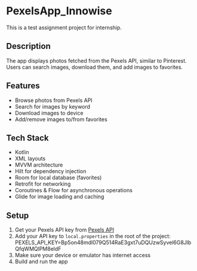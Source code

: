 # PexelsApp_Innowise

This is a test assignment project for internship.

## Description

The app displays photos fetched from the Pexels API, similar to Pinterest.  
Users can search images, download them, and add images to favorites.

## Features

- Browse photos from Pexels API  
- Search for images by keyword  
- Download images to device  
- Add/remove images to/from favorites

## Tech Stack

- Kotlin  
- XML layouts  
- MVVM architecture  
- Hilt for dependency injection  
- Room for local database (favorites)  
- Retrofit for networking  
- Coroutines & Flow for asynchronous operations  
- Glide for image loading and caching

## Setup

1. Get your Pexels API key from [Pexels API](https://www.pexels.com/api/)  
2. Add your API key to `local.properties` in the root of the project:
PEXELS_API_KEY=Bp5on48mdl079Q514RaE3gxt7uDQUzwSyvel6G8JlbQfqWMQlPM8eldF
3. Make sure your device or emulator has internet access  
4. Build and run the app
